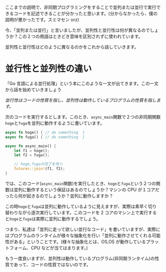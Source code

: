 ここまでの説明で、非同期プログラミングをすることで並列または並行で実行できるコードを記述できることが分かったと思います。(分からなかったら、僕の説明が悪かったです。スミマセン orz)

今、「並列または並行」と言いましたが、並列性と並行性は何が異なるのでしょうか？この２つの用語はときどき意味を区別されずに使われています。

並列性と並行性はどのように異なるのかをこれから話していきます。

# 並行性と並列性の違い

「Go 言語による並行処理」という本にこのような一文が出てきます。この一文から話を始めていきましょう

_並行性はコードの性質を指し、並列性は動作しているプログラムの性質を指します。_

次のコードを実行するとします。このとき、`async_main`関数で２つの非同期関数`hoge`と`fuga`を並列に動作するように書いています。

```rust
async fn hoge() { // do something  }
async fn fuga() { // do something  }

async fn async_main() {
    let f1 = hoge();
    let f2 = fuga();

    // hoge,fugaの完了を待つ
    futures::join!(f1, f2);
}
```

では、このコード(`async_main`関数)を実行したとき、`hoge`と`fuga`という２つの関数は並列に動作するという保証はあるのでしょうか？マシンの CPU が１コアだったら何が起きるのでしょうか？並列に動作しますか？

この時`hoge`と`fuga`は並列に動作しているように見えますが、実際は素早く切り替わりながら逐次実行しています。このコードを 2 コアのマシン上で実行すると`hoge`と`fuga`は実際に並列に動作するでしょう。

つまり、私達は「並列に走って欲しい並行なコード」を書いていますが、実際にはプログラムのランタイムが様々な抽象化を行い「並列に動作させてくれる可能性がある」ということです。(様々な抽象化とは、OS,OS が動作しているプラットフォーム、CPU などが当てはまります。)

もう一度良いまずが、並列性は動作しているプログラム(非同期ランタイム)の性質であって、コードの性質ではないのです。
